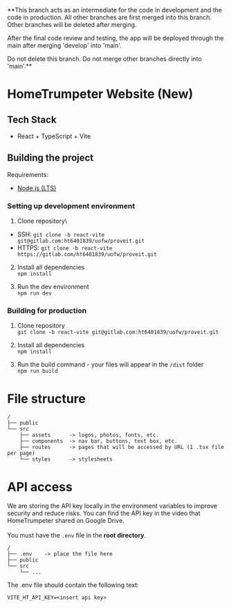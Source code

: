 \*\*This branch acts as an intermediate for the code in development and the code in production.
All other branches are first merged into this branch.
Other branches will be deleted after merging.

After the final code review and testing, the app will be deployed through the main after merging 'develop' into 'main'.

Do not delete this branch.
Do not merge other branches directly into 'main'.\*\*

# HomeTrumpeter Website (New)

## Tech Stack

- React + TypeScript + Vite

## Building the project

Requirements:

- [Node.js (LTS)](https://nodejs.org/en)

### Setting up development environment

1.  Clone repository\

- SSH: `git clone -b react-vite git@gitlab.com:ht6401839/uofw/proveit.git`
- HTTPS: `git clone -b react-vite https://gitlab.com/ht6401839/uofw/proveit.git`

2.  Install all dependencies\
    `npm install`

3.  Run the dev environment\
    `npm run dev`

### Building for production

1.  Clone repository\
    `git clone -b react-vite git@gitlab.com:ht6401839/uofw/proveit.git`

2.  Install all dependencies\
    `npm install`

3.  Run the build command - your files will appear in the `/dist` folder\
    `npm run build`

# File structure

```
/
├── public
└── src
    ├── assets      -> logos, photos, fonts, etc.
    ├── components  -> nav bar, buttons, text box, etc.
    ├── routes      -> pages that will be accessed by URL (1 .tsx file per page)
    └── styles      -> stylesheets
```

# API access

We are storing the API key locally in the environment variables to improve security and reduce risks.
You can find the API key in the video that HomeTrumpeter shared on Google Drive.\
\
You must have the `.env` file in the **root directory**.

```
/
├── .env    -> place the file here
├── public
└── src
    └── ...
```

The .env file should contain the following text:

```
VITE_HT_API_KEY=<insert api key>
```
